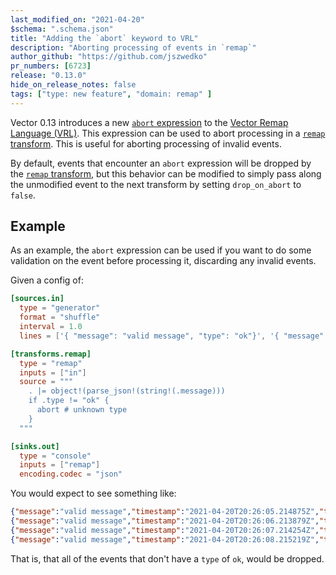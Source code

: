 ```yaml
---
last_modified_on: "2021-04-20"
$schema: ".schema.json"
title: "Adding the `abort` keyword to VRL"
description: "Aborting processing of events in `remap`"
author_github: "https://github.com/jszwedko"
pr_numbers: [6723]
release: "0.13.0"
hide_on_release_notes: false
tags: ["type: new feature", "domain: remap" ]
---
```


Vector 0.13 introduces a new [`abort` expression][abort] to the [Vector Remap
Language (VRL)][vrl]. This expression can be used to abort processing in
a [`remap` transform][remap]. This is useful for aborting processing of invalid
events.

By default, events that encounter an `abort` expression will be dropped by the
[`remap` transform][remap], but this behavior can be modified to simply pass
along the unmodified event to the next transform by setting `drop_on_abort` to
`false`.

## Example

As an example, the `abort` expression can be used if you want to do some
validation on the event before processing it, discarding any invalid events.

Given a config of:

```toml
[sources.in]
  type = "generator"
  format = "shuffle"
  interval = 1.0
  lines = ['{ "message": "valid message", "type": "ok"}', '{ "message": "invalid message", "type": "unknown"}']

[transforms.remap]
  type = "remap"
  inputs = ["in"]
  source = """
    . |= object!(parse_json!(string!(.message)))
    if .type != "ok" {
      abort # unknown type
    }
  """

[sinks.out]
  type = "console"
  inputs = ["remap"]
  encoding.codec = "json"
```

You would expect to see something like:

```json
{"message":"valid message","timestamp":"2021-04-20T20:26:05.214875Z","type":"ok"}
{"message":"valid message","timestamp":"2021-04-20T20:26:06.213879Z","type":"ok"}
{"message":"valid message","timestamp":"2021-04-20T20:26:07.214254Z","type":"ok"}
{"message":"valid message","timestamp":"2021-04-20T20:26:08.215219Z","type":"ok"}
```

That is, that all of the events that don't have a `type` of `ok`, would be
dropped.

[abort]: /docs/reference/vrl/expressions/#index
[remap]: /docs/reference/configuration/tranforms/remap
[vrl]: /docs/reference/vrl/
